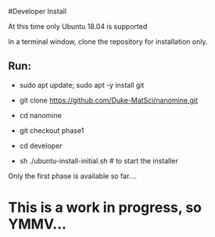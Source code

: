 

#Developer Install

At this time only Ubuntu 18.04 is supported

In a terminal window, clone the repository for installation only.

## Run:

* sudo apt update; sudo apt -y install git

* git clone https://github.com/Duke-MatSci/nanomine.git

* cd nanomine

* git checkout phase1

* cd developer

* sh ./ubuntu-install-initial.sh # to start the installer

Only the first phase is available so far....

# This is a work in progress, so YMMV...


